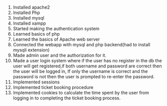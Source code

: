 1) Installed apache2
2) Installed Php
3) Installed mysql
4) Installed xampp
5) Started making the authentication system
6) Learned basics of php
7) Learned the basics of Apache web server
8) Connected the webapp with mysql and php backend(had to install mysqli extension)
9) Made admin user and the authorization for it.
10) Made a user login system where if the user has no register in the db the user will get registered,if both username and password are correct then the user will be logged in,
If only the username is correct and the password is not then the user is prompted to re-enter the password.
11) Implemented sessions 
12) Implemented ticket booking procedure
13) Implemented cookies to calculate the time spent by the user from logging in to completing the ticket booking process.
